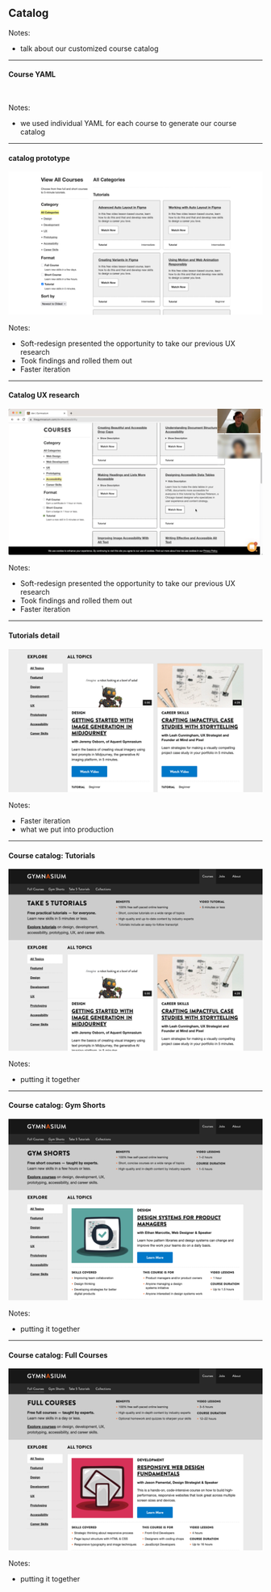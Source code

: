## Catalog

Notes:
- talk about our customized course catalog

------

#### Course YAML

<pre class="code-wrapper" data-id="code-animation">
  <code class="language-yml"
    data-line-numbers=""
    data-trim
    data-url="code-samples/GYM-5017.yml"
  ></code>
</pre>

Notes:
- we used individual YAML for each course to generate our course catalog

------

#### catalog prototype <!-- .element: class="hide" -->

![Courses prototype showing tutorials.](img/gymnasium-courses-tutorials-prototype-1920w.png)

Notes:
- Soft-redesign presented the opportunity to take our previous UX research
- Took findings and rolled them out
- Faster iteration

------

#### Catalog UX research <!-- .element: class="hide" -->

![Courses prototype UX research session.](img/gymnasium-courses-prototype-ux-research-1920w.png)

Notes:
- Soft-redesign presented the opportunity to take our previous UX research
- Took findings and rolled them out
- Faster iteration

------

#### Tutorials detail <!-- .element: class="hide" -->

![Tutorials detail.](img/gymnasium-courses-tutorials-detail-1920w.png)

Notes:
- Faster iteration
- what we put into production

------

#### Course catalog: Tutorials <!-- .element: class="hide" -->

![Course catalog showing Take 5 tutorials.](img/gym-courses-tutorials-1920w.png)

Notes:
- putting it together

------

#### Course catalog: Gym Shorts <!-- .element: class="hide" -->

![Course catalog showing Take 5 tutorials.](img/gym-courses-gym-shorts-1920w.png)

Notes:
- putting it together

------

#### Course catalog: Full Courses <!-- .element: class="hide" -->

![Course catalog showing Take 5 tutorials.](img/gym-courses-full-courses-1920w.png)

Notes:
- putting it together
